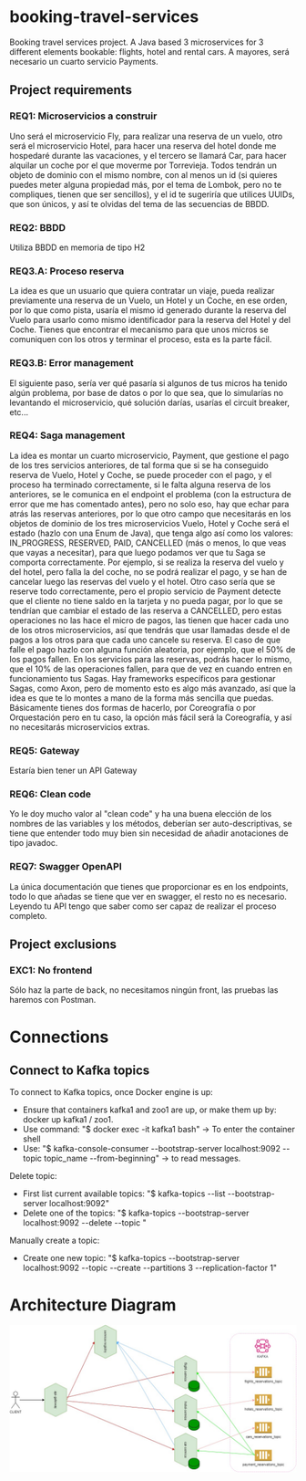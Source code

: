 # booking-travel-services
Booking travel services project. A Java based 3 microservices for 3 different elements bookable: flights, hotel and rental cars. A mayores, será necesario un cuarto servicio Payments.

## Project requirements
### REQ1: Microservicios a construir
Uno será el microservicio Fly, para realizar una reserva de un vuelo, otro será el microservicio Hotel, para hacer una reserva del hotel donde me hospedaré durante las vacaciones, y el tercero se llamará Car, para hacer alquilar un coche por el que moverme por Torrevieja. Todos tendrán un objeto de dominio con el mismo nombre, con al menos un id (si quieres puedes meter alguna propiedad más, por el tema de Lombok, pero no te compliques, tienen que ser sencillos), y el id te sugeriría que utilices UUIDs, que son únicos, y así te olvidas del tema de las secuencias de BBDD. 

### REQ2: BBDD
Utiliza BBDD en memoria de tipo H2

### REQ3.A: Proceso reserva
La idea es que un usuario que quiera contratar un viaje, pueda realizar previamente una reserva de un Vuelo, un Hotel y un Coche, en ese orden, por lo que como pista, usaría el mismo id generado durante la reserva del Vuelo para usarlo como mismo identificador para la reserva del Hotel y del Coche. Tienes que encontrar el mecanismo para que unos micros se comuniquen con los otros y terminar el proceso, esta es la parte fácil.

### REQ3.B: Error management
El siguiente paso, sería ver qué pasaría si algunos de tus micros ha tenido algún problema, por base de datos o por lo que sea, que lo simularías no levantando el microservicio, qué solución darías, usarías el circuit breaker, etc...

### REQ4: Saga management
La idea es montar un cuarto microservicio, Payment, que gestione el pago de los tres servicios anteriores, de tal forma que si se ha conseguido reserva de Vuelo, Hotel y Coche, se puede proceder con el pago, y el proceso ha terminado correctamente, si le falta alguna reserva de los anteriores, se le comunica en el endpoint el problema (con la estructura de error que me has comentado antes), pero no solo eso, hay que echar para atrás las reservas anteriores, por lo que otro campo que necesitarás en los objetos de dominio de los tres microservicios Vuelo, Hotel y Coche será el estado (hazlo con una Enum de Java), que tenga algo así como los valores: IN_PROGRESS, RESERVED, PAID, CANCELLED (más o menos, lo que veas que vayas a necesitar), para que luego podamos ver que tu Saga se comporta correctamente.
Por ejemplo, si se realiza la reserva del vuelo y del hotel, pero falla la del coche, no se podrá realizar el pago, y se han de cancelar luego las reservas del vuelo y el hotel.
Otro caso sería que se reserve todo correctamente, pero el propio servicio de Payment detecte que el cliente no tiene saldo en la tarjeta y no pueda pagar, por lo que se tendrían que cambiar el estado de las reserva a CANCELLED, pero estas operaciones no las hace el micro de pagos, las tienen que hacer cada uno de los otros microservicios, así que tendrás que usar llamadas desde el de pagos a los otros para que cada uno cancele su reserva. El caso de que falle el pago hazlo con alguna función aleatoria, por ejemplo, que el 50% de los pagos fallen. En los servicios para las reservas, podrás hacer lo mismo, que el 10% de las operaciones fallen, para que de vez en cuando entren en funcionamiento tus Sagas.
Hay frameworks específicos para gestionar Sagas, como Axon, pero de momento esto es algo más avanzado, así que la idea es que te lo montes a mano de la forma más sencilla que puedas. Básicamente tienes dos formas de hacerlo, por Coreografía o por Orquestación pero en tu caso, la opción más fácil será la Coreografía, y así no necesitarás microservicios extras.

### REQ5: Gateway
Estaría bien tener un API Gateway

### REQ6: Clean code
Yo le doy mucho valor al "clean code" y ha una buena elección de los nombres de las variables y los métodos, deberían ser auto-descriptivas, se tiene que entender todo muy bien sin necesidad de añadir anotaciones de tipo javadoc.

### REQ7: Swagger OpenAPI
La única documentación que tienes que proporcionar es en los endpoints, todo lo que añadas se tiene que ver en swagger, el resto no es necesario. Leyendo tu API tengo que saber como ser capaz de realizar el proceso completo.

## Project exclusions
### EXC1: No frontend
Sólo haz la parte de back, no necesitamos ningún front, las pruebas las haremos con Postman.


# Connections
## Connect to Kafka topics
To connect to Kafka topics, once Docker engine is up:
- Ensure that containers kafka1 and zoo1 are up, or make them up by: docker up kafka1 / zoo1.
- Use command: "$ docker exec -it kafka1 bash" -> To enter the container shell
- Use: "$ kafka-console-consumer --bootstrap-server localhost:9092 --topic topic_name --from-beginning" -> to read messages.

Delete topic:
- First list current available topics: "$ kafka-topics --list --bootstrap-server localhost:9092"
- Delete one of the topics: "$ kafka-topics --bootstrap-server localhost:9092 --delete --topic <topic-name>"

Manually create a topic:
- Create one new topic: "$ kafka-topics --bootstrap-server localhost:9092 --topic <topic-name> --create --partitions 3 --replication-factor 1"

# Architecture Diagram
![Architecture diagram of the solution](https://github.com/PabloSB96/booking-travel-services/blob/dev/booking-travel-services-architecture.jpg)
